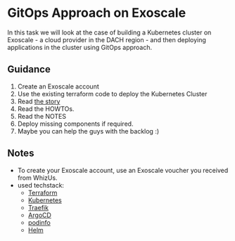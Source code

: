 # GitOps Approach on Exoscale

In this task we will look at the case of building a Kubernetes cluster on Exoscale - a cloud provider in the DACH region - and then deploying applications in the cluster using GitOps approach.


## Guidance

1. Create an Exoscale account
2. Use the existing terraform code to deploy the Kubernetes Cluster
3. Read [the story](STORY.md)
4. Read the HOWTOs.
5. Read the NOTES
6. Deploy missing components if required.
7. Maybe you can help the guys with the backlog :)


## Notes

* To create your Exoscale account, use an Exoscale voucher you received from WhizUs.
* used techstack:
  * [Terraform](https://www.terraform.io/)
  * [Kubernetes](https://kubernetes.io/)
  * [Traefik](https://traefik.io/)
  * [ArgoCD](https://argoproj.github.io/cd/)
  * [podinfo](https://github.com/stefanprodan/podinfo)
  * [Helm](https://helm.sh/)
